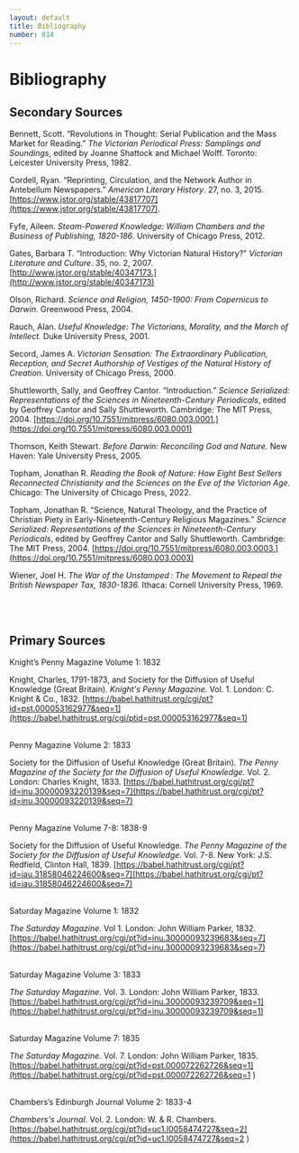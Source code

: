 ```yaml
---
layout: default
title: Bibliography
number: 014
---
```


# Bibliography

## Secondary Sources

Bennett, Scott. “Revolutions in Thought: Serial Publication and the Mass Market for Reading.” _The Victorian Periodical Press: Samplings and Soundings_, edited by Joanne Shattock and Michael Wolff. Toronto: Leicester University Press, 1982.

Cordell, Ryan. “Reprinting, Circulation, and the Network Author in Antebellum Newspapers.” _American Literary History_. 27, no. 3, 2015. [https://www.jstor.org/stable/43817707](https://www.jstor.org/stable/43817707).

Fyfe, Aileen. _Steam-Powered Knowledge: William Chambers and the Business of Publishing, 1820-186_. University of Chicago Press, 2012.

 Gates, Barbara T. “Introduction: Why Victorian Natural History?” _Victorian Literature and Culture_. 35, no. 2, 2007. [http://www.jstor.org/stable/40347173.](http://www.jstor.org/stable/40347173)

Olson, Richard. _Science and Religion, 1450-1900: From Copernicus to Darwin._ Greenwood Press, 2004.

Rauch, Alan. _Useful Knowledge: The Victorians, Morality, and the March of Intellect._ Duke	University Press, 2001.

Secord, James A. _Victorian Sensation: The Extraordinary Publication, Reception, and Secret Authorship of Vestiges of the Natural History of Creation_. University of Chicago Press, 2000.

Shuttleworth, Sally, and Geoffrey Cantor. “Introduction.” _Science Serialized: Representations of the Sciences in Nineteenth-Century Periodicals_, edited by Geoffrey Cantor and Sally Shuttleworth. Cambridge: The MIT Press, 2004. [https://doi.org/10.7551/mitpress/6080.003.0001.](https://doi.org/10.7551/mitpress/6080.003.0001)

Thomson, Keith Stewart. _Before Darwin: Reconciling God and Nature._ New Haven: Yale University Press, 2005.

Topham, Jonathan R. _Reading the Book of Nature: How Eight Best Sellers Reconnected Christianity and the Sciences on the Eve of the Victorian Age._ Chicago: The University of Chicago Press, 2022.

Topham, Jonathan R. “Science, Natural Theology, and the Practice of Christian Piety in Early-Nineteenth-Century Religious Magazines.” _Science Serialized: Representations of the Sciences in Nineteenth-Century Periodicals_, edited by Geoffrey Cantor and Sally Shuttleworth. Cambridge: The MIT Press, 2004. [https://doi.org/10.7551/mitpress/6080.003.0003.](https://doi.org/10.7551/mitpress/6080.003.0003)

Wiener, Joel H. _The War of the Unstamped : The Movement to Repeal the British Newspaper Tax, 1830-1836._ Ithaca: Cornell University Press, 1969.

<br/><br/>

## Primary Sources

Knight’s Penny Magazine Volume 1: 1832

Knight, Charles, 1791-1873, and Society for the Diffusion of Useful Knowledge (Great 	Britain). _Knight's Penny Magazine._ Vol. 1. London: C. Knight & Co., 1832. [https://babel.hathitrust.org/cgi/pt?id=pst.000053162977&seq=1](https://babel.hathitrust.org/cgi/ptid=pst.000053162977&seq=1)
<br/><br/>

Penny Magazine Volume 2: 1833

Society for the Diffusion of Useful Knowledge (Great Britain). _The Penny Magazine of the Society for the Diffusion of Useful Knowledge._ Vol. 2. London: Charles Knight, 1833. [https://babel.hathitrust.org/cgi/pt?id=inu.30000093220139&seq=7](https://babel.hathitrust.org/cgi/pt?id=inu.30000093220139&seq=7)
<br/><br/>

Penny Magazine Volume 7-8: 1838-9

Society for the Diffusion of Useful Knowledge. _The Penny Magazine of the Society for the Diffusion of Useful Knowledge_. Vol. 7-8. New York: J.S. Redfield, Clinton Hall, 1839. [https://babel.hathitrust.org/cgi/pt?id=iau.31858046224600&seq=7](https://babel.hathitrust.org/cgi/pt?id=iau.31858046224600&seq=7)
<br/><br/>

Saturday Magazine Volume 1: 1832

_The Saturday Magazine_. Vol 1. London: John William Parker, 1832. [https://babel.hathitrust.org/cgi/pt?id=inu.30000093239683&seq=7](https://babel.hathitrust.org/cgi/pt?id=inu.30000093239683&seq=7)
<br/><br/>

Saturday Magazine Volume 3: 1833

_The Saturday Magazine_. Vol. 3. London: John William Parker, 1833. [https://babel.hathitrust.org/cgi/pt?id=inu.30000093239709&seq=1](https://babel.hathitrust.org/cgi/pt?id=inu.30000093239709&seq=1)
<br/><br/>

Saturday Magazine Volume 7: 1835

_The Saturday Magazine._ Vol. 7. London: John William Parker, 1835. [https://babel.hathitrust.org/cgi/pt?id=pst.000072262726&seq=1](https://babel.hathitrust.org/cgi/pt?id=pst.000072262726&seq=1 )
<br/><br/>

Chambers’s Edinburgh Journal Volume 2: 1833-4

_Chambers's Journal_. Vol. 2. London: W. & R. Chambers. [https://babel.hathitrust.org/cgi/pt?id=uc1.l0058474727&seq=2](https://babel.hathitrust.org/cgi/pt?id=uc1.l0058474727&seq=2 )

